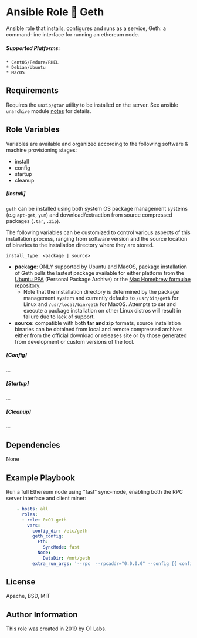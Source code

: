 Ansible Role :link: Geth
=========

Ansible role that installs, configures and runs as a service, Geth: a command-line interface for running an ethereum node.

##### Supported Platforms:
```
* CentOS/Fedora/RHEL
* Debian/Ubuntu
* MacOS
```

Requirements
------------

Requires the `unzip/gtar` utility to be installed on the server. See ansible `unarchive` module [notes](https://docs.ansible.com/ansible/latest/modules/unarchive_module.html#notes) for details.

Role Variables
--------------
Variables are available and organized according to the following software & machine provisioning stages:
* install
* config
* startup
* cleanup

##### __[Install]__
`geth` can be installed using both system OS package management systems (e.g `apt-get`, `yum`) and download/extraction from source compressed packages (`.tar`, `.zip`).

The following variables can be customized to control various aspects of this installation process, ranging from software version and the source location of binaries to the installation directory where they are stored.

`install_type: <package | source>`
- **package**: ONLY supported by Ubuntu and MacOS, package installation of Geth pulls the lastest package available for either platform from the [Ubuntu PPA](https://launchpad.net/~ethereum/+archive/ubuntu/ethereum/+packages) (Personal Package Archive) or the [Mac Homebrew formulae repository](https://formulae.brew.sh/formula/ethereum).
  - Note that the installation directory is determined by the package management system and currently defaults to `/usr/bin/geth` for Linux and `/usr/local/bin/geth` for MacOS. Attempts to set and execute a package installation on other Linux distros will result in failure due to lack of support.
- **source**: compatible with both **tar and zip** formats, source installation binaries can be obtained from local and remote compressed archives either from the official download or releases site or by those generated from development or custom versions of the tool.

##### __[Config]__
...

##### __[Startup]__
...

##### __[Cleanup]__
...

Dependencies
------------

None

Example Playbook
----------------

Run a full Ethereum node using "fast" sync-mode, enabling both the RPC server interface and client miner:
```yaml
    - hosts: all
      roles:
      - role: 0xO1.geth
      	vars:
      	  config_dir: /etc/geth
      	  geth_config:
      		Eth:
      		  SyncMode: fast
      		Node:
      		  DataDir: /mnt/geth
      	  extra_run_args: '--rpc  --rpcaddr="0.0.0.0" --config {{ config_dir }}/config.toml --miner.threads 16'
```

License
-------

Apache, BSD, MIT

Author Information
------------------

This role was created in 2019 by O1 Labs.
